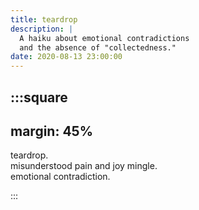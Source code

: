 ```yaml
---
title: teardrop
description: |
  A haiku about emotional contradictions
  and the absence of "collectedness."
date: 2020-08-13 23:00:00
---
```


:::square
---
margin: 45%
---

teardrop.  
misunderstood pain and joy mingle.  
emotional contradiction.

:::
